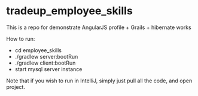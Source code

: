 # tradeup_employee_skills
This is a repo for demonstrate AngularJS profile + Grails + hibernate works

How to run:
* cd employee_skills
* ./gradlew server:bootRun
* ./gradlew client:bootRun
* start mysql server instance

Note that if you wish to run in IntelliJ, simply just pull all the code, and open project. 
